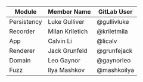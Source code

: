 | **Module**  	| **Member Name** 	| **GitLab User** 	|
|-------------	|-----------------	|-----------------	|
| Persistency 	| Luke Gulliver   	| @gullivluke     	|
| Recorder    	| Milan Kriletich 	| @kriletmila     	|
| App         	| Calvin Li       	| @licalv         	|
| Renderer    	| Jack Grunfeld   	| @grunfejack     	|
| Domain      	| Leo Gaynor      	| @gaynorleo      	|
| Fuzz        	| Ilya Mashkov    	| @mashkoilya     	|